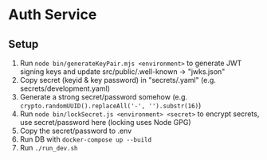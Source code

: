 # Auth Service

## Setup

1. Run `node bin/generateKeyPair.mjs <environment>` to generate JWT signing keys and update src/public/.well-known -> "jwks.json"
2. Copy secret (keyid & key password) in "secrets/<environment>.yaml" (e.g. secrets/development.yaml)
3. Generate a strong secret/password somehow (e.g. `crypto.randomUUID().replaceAll('-', '').substr(16)`)
4. Run `node bin/lockSecret.js <environment> <secret>` to encrypt secrets, use secret/password here (locking uses Node GPG)
5. Copy the secret/password to .env
6. Run DB with `docker-compose up --build`
7. Run `./run_dev.sh`
